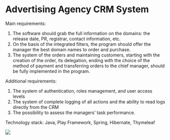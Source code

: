 # Advertising Agency CRM System

Main requirements:<br/>
1. The software should grab the full information on the domains: the release date, PR, registrar, contact information, etc.<br/>
2. On the basis of the integrated filters, the program should offer the manager the best domain names to order and purchase.<br/>
3. The system of the orders and maintaining customers, starting with the creation of the order, its delegation, ending with the choice of the method of payment and transferring orders to the chief manager, should be fully implemented in the program. 

Additional requirements:<br/>
1. The system of authentication, roles management, and user access levels<br/>
2. The system of complete logging of all actions and the ability to read logs directly from the CRM<br/>
3. The possibility to assess the managers’ task performance.

Technology stack: Java, Play Framework, Spring, Hibernate, Thymeleaf

<img src="https://agora-file-storage-prod.s3.amazonaws.com/profile/portfolio/attachment/716115811064925827?response-content-disposition=inline%3B%20filename%3D%22orders.png%22%3B%20filename%2A%3Dutf-8%27%27orders.png&x-amz-security-token=FQoDYXdzEIj%2F%2F%2F%2F%2F%2F%2F%2F%2F%2FwEaDNuJPUXtVVodmd0RRSK3A9KOYxdL1R2z7LqshHkB8bWGwsGhsTSnhoNteD0rC9Tlu6W3bIQZ2q76O35tcE8UsGz%2B4Pcs1p%2F4idtn4uswe27OuYStmS33f8oQE7Pstdp56rZqD8qjYgPToj1aPl08zhZ4epWfE5SKMYpjRgMM%2BlnKiyN%2BjKyPGo8Fqz4TH4FGFU9qccjfc7PoStsxUy%2FqAV2erEPjpv48y5G0N7cgKAss8Z4tRf7aJFHNuvisn%2FZYW0XRHcLTaIpPwqumSBrq%2Fb6su5rU1IWmr%2Bnv4Lld2AsADnjG35f2oLp6UpYVMabmVG1yzFd3f1QE9Aoc2FpjlbiykoJiHWR3SQ7gbP6FlOT8xy9K809evBaTjgH0hPJphk4dNp0vs64kRR%2B%2B5y9erEIxIWIJo3KCqspfZW3JqjYGN%2FdIo2B1pB%2BHVstblt4qHwH9OcuphmpOtyfD7fvNEsTTTOF43jYkekdm0dHeD%2B2hpWibVSbe83Jlbmf5RG5C6l6EiUxVEJIsNsK1UR12aqNd1GhA01YSWkoZhho7BMnb%2FdR3Bd79F5aUNUx2uz%2BeC11iWzPzcjyF6%2FtNElmWQ2EqBPd3A1Aoy6bXwwU%3D&AWSAccessKeyId=ASIAI7T7JSEKN45CRQYQ&Expires=1484119991&Signature=8lft8mhT2%2Bi7vxWsRDZ%2B2Esr2Mk%3D"></img>
